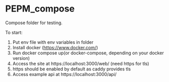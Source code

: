 # PEPM_compose

Compose folder for testing.

To start:
1. Put env file with env variables in folder
2. Install docker (https://www.docker.com/)
3. Run docker compose up(or docker-compose, depending on your docker version)
4. Access the site at https://localhost:3000/web/ (need https for tls)
5. https should be enabled by default as caddy provides tls
6. Access example api at https://localhost:3000/api/
